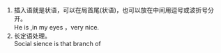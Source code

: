 1. 插入语就是状语，可以在局首尾(状语)，也可以放在中间用逗号或波折号分开。  
   He is ,in my eyes ，very nice.   
1. 长定语处理。  
  Social sience is that branch of
